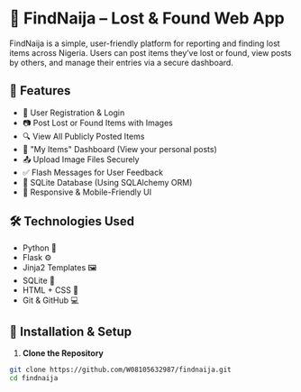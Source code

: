 # 🧭 FindNaija – Lost & Found Web App

FindNaija is a simple, user-friendly platform for reporting and finding lost items across Nigeria. Users can post items they’ve lost or found, view posts by others, and manage their entries via a secure dashboard.

## 🔐 Features

- 📝 User Registration & Login
- 📷 Post Lost or Found Items with Images
- 🔍 View All Publicly Posted Items
- 👤 "My Items" Dashboard (View your personal posts)
- 📤 Upload Image Files Securely
- ✅ Flash Messages for User Feedback
- 🧱 SQLite Database (Using SQLAlchemy ORM)
- 📱 Responsive & Mobile-Friendly UI

## 🛠️ Technologies Used

- Python 🐍
- Flask ⚙️
- Jinja2 Templates 🖼️
- SQLite 💾
- HTML + CSS 🎨
- Git & GitHub 💻

## 🚀 Installation & Setup

1. **Clone the Repository**

```bash
git clone https://github.com/W08105632987/findnaija.git
cd findnaija
